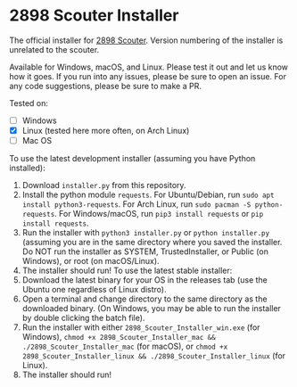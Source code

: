 # 2898 Scouter Installer
The official installer for [2898 Scouter](https://github.com/Ant-Throw-Pology/2898-scouter). Version numbering of the installer is unrelated to the scouter.

Available for Windows, macOS, and Linux. Please test it out and let us know how it goes. If you run into any issues, please be sure to open an issue. For any code suggestions, please be sure to make a PR.

Tested on:

- [ ] Windows
- [X] Linux (tested here more often, on Arch Linux)
- [ ] Mac OS

To use the latest development installer (assuming you have Python installed):
1. Download `installer.py` from this repository.
2. Install the python module `requests`. For Ubuntu/Debian, run `sudo apt install python3-requests`. For Arch Linux, run `sudo pacman -S python-requests`. For Windows/macOS, run `pip3 install requests` or `pip install requests`.
3. Run the installer with `python3 installer.py` or `python installer.py` (assuming you are in the same directory where you saved the installer. Do NOT run the installer as SYSTEM, TrustedInstaller, or Public (on Windows), or root (on macOS/Linux).
4. The installer should run!
To use the latest stable installer:
1. Download the latest binary for your OS in the releases tab (use the Ubuntu one regardless of Linux distro).
2. Open a terminal and change directory to the same directory as the downloaded binary. (On Windows, you may be able to run the installer by double clicking the batch file).
3. Run the installer with either ```2898_Scouter_Installer_win.exe``` (for Windows), ```chmod +x 2898_Scouter_Installer_mac && ./2898_Scouter_Installer_mac``` (for macOS), or ```chmod +x 2898_Scouter_Installer_linux && ./2898_Scouter_Installer_linux``` (for Linux).
4. The installer should run!
